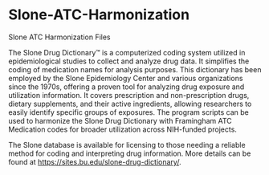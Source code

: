 # Slone-ATC-Harmonization
Slone ATC Harmonization Files

The Slone Drug Dictionary™ is a computerized coding system utilized in epidemiological studies to collect and analyze drug data. It simplifies the coding of medication names for analysis purposes. This dictionary has been employed by the Slone Epidemiology Center and various organizations since the 1970s, offering a proven tool for analyzing drug exposure and utilization information. It covers prescription and non-prescription drugs, dietary supplements, and their active ingredients, allowing researchers to easily identify specific groups of exposures. The program scripts can be used to harmonize the Slone Drug Dictionary with Framingham ATC Medication codes for broader utilization across NIH-funded projects. 

The Slone database is available for licensing to those needing a reliable method for coding and interpreting drug information. More details can be found at https://sites.bu.edu/slone-drug-dictionary/.

